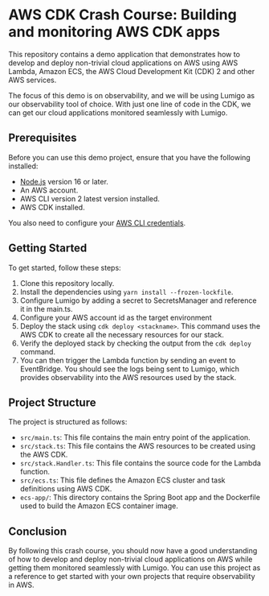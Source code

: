 # AWS CDK Crash Course: Building and monitoring AWS CDK apps

This repository contains a demo application that demonstrates how to develop and deploy non-trivial cloud applications on AWS using AWS Lambda, Amazon ECS, the AWS Cloud Development Kit (CDK) 2 and other AWS services. 

The focus of this demo is on observability, and we will be using Lumigo as our observability tool of choice. With just one line of code in the CDK, we can get our cloud applications monitored seamlessly with Lumigo.

## Prerequisites
Before you can use this demo project, ensure that you have the following installed:

- [Node.js](https://nodejs.org/) version 16 or later.
- An AWS account.
- AWS CLI version 2 latest version installed.
- AWS CDK installed.

You also need to configure your [AWS CLI credentials](https://docs.aws.amazon.com/cli/latest/userguide/cli-configure-files.html).

## Getting Started
To get started, follow these steps:

1. Clone this repository locally.
2. Install the dependencies using `yarn install --frozen-lockfile`.
3. Configure Lumigo by adding a secret to SecretsManager and reference it in the main.ts.
4. Configure your AWS account id as the target environment
5. Deploy the stack using `cdk deploy <stackname>`. This command uses the AWS CDK to create all the necessary resources for our stack.
6. Verify the deployed stack by checking the output from the `cdk deploy` command.
7. You can then trigger the Lambda function by sending an event to EventBridge. You should see the logs being sent to Lumigo, which provides observability into the AWS resources used by the stack.

## Project Structure
The project is structured as follows:

- `src/main.ts`: This file contains the main entry point of the application.
- `src/stack.ts`: This file contains the AWS resources to be created using the AWS CDK.
- `src/stack.Handler.ts`: This file contains the source code for the Lambda function.
- `src/ecs.ts`: This file defines the Amazon ECS cluster and task definitions using AWS CDK.
- `ecs-app/`: This directory contains the Spring Boot app and the Dockerfile used to build the Amazon ECS container image.

## Conclusion
By following this crash course, you should now have a good understanding of how to develop and deploy non-trivial cloud applications on AWS while getting them monitored seamlessly with Lumigo.
You can use this project as a reference to get started with your own projects that require observability in AWS.